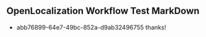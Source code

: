 ## OpenLocalization Workflow Test MarkDown
* abb76899-64e7-49bc-852a-d9ab32496755 thanks!

<!--HONumber=Aug16_HO2-->


